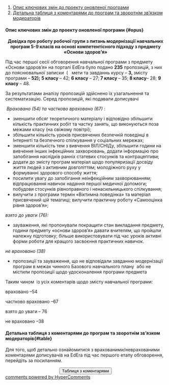 <div id="hypercomments_widget" class="js-hypercomments-widget invisible"></div>

1. [Опис ключових змін до проекту оновленої програми](#opus)
2. [Детальна таблиця з коментарями до програм та зворотнім зв’язком модераторів](#table)

#### Опис ключових змін  до проекту оновленої  програми {#opus}

<p align="center"><b>Довідка про роботу робочої групи з питань модернізації навчальних програм 5-9 класів на основі компетентісного підходу з предмету «Основи здоров’я»</b></p>

<p>Під час першої сесії обговорення навчальної програми з предмету &laquo;Основи здоров&rsquo;я&raquo; на порталі EdEra було подано <strong>235</strong> пропозицій, з них до пояснювальної записки &nbsp;(&nbsp;&nbsp; мети та завданнь курсу &ndash; <strong>3, </strong>змісту програми &ndash; <strong>52);</strong> <strong>5 класу&nbsp;</strong>&ndash; 42; <strong>6 класу</strong> &ndash; 27;<strong> 7 класу&nbsp;</strong>&ndash; 35;<strong> 8 класу</strong>&ndash; 28; <strong>9 класу</strong> &ndash; 48.</p>
<p>За результатами аналізу пропозицій здійснено їх узагальнення та систематизацію. Серед пропозицій, які подавали дописувачі</p>
<p>&nbsp;<em>Враховано (54) та частково враховано (67) </em>:</p>
<ul>
<li>зменшити обсяг теоретичного матеріалу і відповідно збільшити кількість практичних робіт та частку занять, що виконуються поза межами класу (на свіжому повітрі);</li>
<li>збільшити кількість уроків присвячених безпечній поведінці в Iнтернеті та безпечного спілкування у соціальних мережах;</li>
<li>зменшити кількість тем з вивчення ВІЛ/СНІДу, збільшити години на вивчення інших інфекційних захворювань, додати інформацію про запобігання наслідків ранніх статевих стосунків та контрацептиви;</li>
<li>додати до змісту програм матеріал щодо популяризації досвіду життя людей з активним довголіттям; молодіжного руху у формуванні здорового способу життя;</li>
<li>посилити увагу до запобігання неінфекційним захворюванням; відпрацювання навичок надання першої медичної допомоги; побудови стосунків рівноправного і ненасильницького спілкування;</li>
<li>вилучити з програми термін &laquo;Віктимна поведінка&raquo; та матеріал присвячений цій тематиці; вилучити практичну роботу &laquo;Самооцінка рівня здоров&rsquo;я&raquo;;</li>
</ul>
<p><em>взято до уваги (76):</em></p>
<ul>
<li>зауваження, які пропонували покращити стан викладання предмету, години предмету &laquo;основи здоров&rsquo;я&raquo; давати вчителям, що пройшли належну підготовку; більше використовувати під час уроків активні форми роботи для кращого засвоєння практичних навичок.</li>
</ul>
<p><em>не враховано (38) </em></p>
<ul>
<li>пропозиції та зауваження, що не відповідали завданню модернізації програм в межах чинного Базового навчального плану&nbsp; або не містили пропозиції щодо удосконалення програми предмета</li>
</ul>
<p>Таким чином &nbsp;із усіх коментарів щодо змісту навчальної програми:</p>
<p>враховано &ndash;54</p>
<p>частково враховано &ndash;67</p>
<p>взято до уваги &ndash; 76</p>
<p>не враховано &ndash;38</p>

#### Детальна таблиця з коментарями до програм та зворотнім зв’язком модераторів{#table}

Для того, щоб детально ознайомитися з врахованими/неврахованими коментарями дописувачів на EdEra під час першого етапу обговорення, перейдіть за посиланням. 
<br>

<center><a href="https://drive.google.com/file/d/0B2LCoyWVMpMSWWNxRnFvNzZyMzQ/view?usp=sharing" target="_blank"><button type="button" class="btn btn-primary" aria-haspopup="true" aria-expanded="false">Таблиця з коментарями</button></a></center>

<div class="js-hypercomments-container">
    <a href="http://hypercomments.com" class="hc-link" title="comments widget">comments powered by HyperComments</a>
</div>